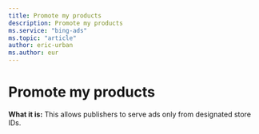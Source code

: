 ```yaml
---
title: Promote my products
description: Promote my products
ms.service: "bing-ads"
ms.topic: "article"
author: eric-urban
ms.author: eur
---
```


# Promote my products

**What it is:** This allows publishers to serve ads only from designated store IDs.


